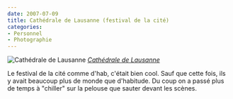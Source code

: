 ```yaml
---
date: 2007-07-09
title: Cathédrale de Lausanne (festival de la cité)
categories:
- Personnel
- Photographie
---
```

 <img src="https://farm2.static.flickr.com/1194/752247013_c7bcb99a06.jpg" alt="Cathédrale de Lausanne" />
<em><a href="https://www.flickr.com/photos/alienlebarge/752247013/" title="photo sharing">Cathédrale de Lausanne</a></em>

Le festival de la cité comme d'hab, c'était bien cool. Sauf que cette fois, ils y avait beaucoup plus de monde que d'habitude. Du coup on a passé plus de temps à "chiller" sur la pelouse que sauter devant les scènes.
